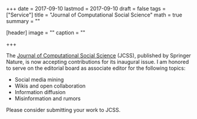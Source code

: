 +++
date = 2017-09-10
lastmod = 2017-09-10
draft = false
tags = ["Service"]
title = "Journal of Computational Social Science"
math = true
summary = ""

[header]
image = ""
caption = ""

+++ 

The [Journal of Computational Social
Science](https://www.springer.com/social+sciences/journal/42001) (JCSS), published
by Springer Nature, is now accepting contributions for its inaugural issue.
I am honored to serve on the editorial board as associate editor for the
following topics:

* Social media mining 
* Wikis and open collaboration
* Information diffusion
* Misinformation and rumors

Please consider submitting your work to JCSS.
